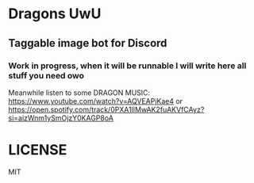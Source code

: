 # Dragons UwU
## Taggable image bot for Discord

### Work in progress, when it will be runnable I will write here all stuff you need owo

Meanwhile listen to some DRAGON MUSIC: https://www.youtube.com/watch?v=AQVEAPjKae4 or https://open.spotify.com/track/0PXA1IlMwAK2fuAKVfCAyz?si=aizWnm1ySmOjzY0KAGP8oA

# LICENSE
MIT